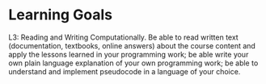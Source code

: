 # Learning Goals

L3: Reading and Writing Computationally. Be able to read written text (documentation, textbooks, online answers) about the course content and apply the lessons learned in your programming work; be able write your own plain language explanation of your own programming work; be able to understand and implement pseudocode in a language of your choice.